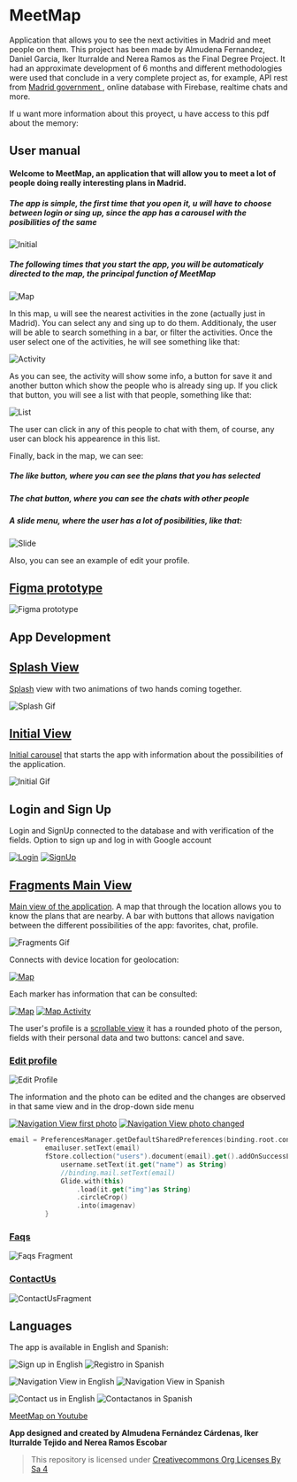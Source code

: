 # MeetMap
Application that allows you to see the next activities in Madrid and meet people on them. This project has been made by Almudena Fernandez, Daniel Garcia, Iker Iturralde and Nerea Ramos as the Final Degree Project. It had an approximate development of 6 months and different methodologies were used that conclude in a very complete project as, for example, API rest from [Madrid government ](https://datos.madrid.es/portal/site/egob/menuitem.214413fe61bdd68a53318ba0a8a409a0/?vgnextoid=b07e0f7c5ff9e510VgnVCM1000008a4a900aRCRD&vgnextchannel=b07e0f7c5ff9e510VgnVCM1000008a4a900aRCRD&vgnextfmt=default), online database with Firebase, realtime chats and more.

If u want more information about this proyect, u have access to this pdf about the memory:


## User manual

#### Welcome to MeetMap, an application that will allow you to meet a lot of people doing really interesting plans in Madrid.

##### The app is simple, the first time that you open it, u will have to choose between login or sing up, since the app has a carousel with the posibilities of the same
![Initial](img/initial.png)


##### The following times that you start the app, you will be automaticaly directed to the map, the principal function of MeetMap
![Map](img/map.png)

In this map, u will see the nearest activities in the zone (actually just in Madrid). You can select any and sing up to do them.
Additionaly, the user will be able to search something in a bar, or filter the activities.
Once the user select one of the activities, he will see something like that:


![Activity](img/activity.png)


As you can see, the activity will show some info, a button for save it and another button which show the people who is already sing up. If you click that button, you will see a list with that people, something like that:


![List](img/List.png)

The user can click in any of this people to chat with them, of course, any user can block his appearence in this list.


Finally, back in the map, we can see:
##### The like button, where you can see the plans that you has selected
##### The chat button, where you can see the chats with other people
##### A slide menu, where the user has a lot of posibilities, like that:
![Slide](img/slide.png)

Also, you can see an example of edit your profile.

## [Figma prototype](https://www.figma.com/file/BnFUxtnABdXq7QyjVwtNXr/MeetMap?node-id=58%3A35&t=M3GuCny9oMMSULwz-1)


![Figma prototype](img/figma_prototype.png)


## App Development


## [Splash View](https://github.com/leoneliker/MeetMap/blob/master/app/src/main/java/com/ikalne/meetmap/Splash.kt)


[Splash](https://www.youtube.com/shorts/q-YjV9VqvEQ) view with two animations of two hands coming together.


![Splash Gif](img/splash_gif.gif)


## [Initial View](https://github.com/leoneliker/MeetMap/blob/master/app/src/main/java/com/ikalne/meetmap/Initial.kt)


[Initial carousel](https://www.youtube.com/shorts/cyRHQYf8o8I) that starts the app with information about the possibilities of the application.


![Initial Gif](img/initial_gif.gif)


## Login and Sign Up


Login and SignUp connected to the database and with verification of the fields. Option to sign up and log in with Google account


[![Login](img/Login.png)](https://github.com/leoneliker/MeetMap/blob/master/app/src/main/java/com/ikalne/meetmap/LoginScroll.kt)  [![SignUp](img/signUp.png)](https://github.com/leoneliker/MeetMap/blob/master/app/src/main/java/com/ikalne/meetmap/SignUpScroll.kt)


## [Fragments Main View](https://github.com/leoneliker/MeetMap/blob/master/app/src/main/java/com/ikalne/meetmap/MainAppActivity.kt)


[Main view of the application](https://www.youtube.com/shorts/GnJL-nRWt7w).  A map that through the location allows you to know the plans that are nearby. A bar with buttons that allows navigation between the different possibilities of the app: favorites, chat, profile.


![Fragments Gif](img/fragments_gif.gif)


Connects with device location for geolocation:


[![Map](img/ubicacion.png)](https://github.com/leoneliker/MeetMap/blob/master/app/src/main/java/com/ikalne/meetmap/fragments/MapFragment.kt)

Each marker has information that can be consulted:


[![Map](img/mapApp.png)](https://github.com/leoneliker/MeetMap/blob/master/app/src/main/java/com/ikalne/meetmap/fragments/MapFragment.kt)   [![Map Activity](img/mapActivity.png)](https://github.com/leoneliker/MeetMap/blob/master/app/src/main/java/com/ikalne/meetmap/fragments/InfoActivityFragment.kt)


The user's profile is a [scrollable view](https://github.com/leoneliker/MeetMap/blob/master/app/src/main/java/com/ikalne/meetmap/fragments/EditProfileFragment.kt) it has a rounded photo of the person, fields with their personal data and two buttons: cancel and save.


### [Edit profile](https://github.com/leoneliker/MeetMap/blob/master/app/src/main/java/com/ikalne/meetmap/fragments/EditProfileFragment.kt)


![Edit Profile](img/editProfile.png)


The information and the photo can be edited and the changes are observed in that same view and in the drop-down side menu


[![Navigation View first photo ](img/navViewEspFoto1.png)](https://github.com/leoneliker/MeetMap/blob/master/app/src/main/res/layout/activity_main_app.xml)    [![Navigation View photo changed](img/navViewEsp.png)](https://github.com/leoneliker/MeetMap/blob/master/app/src/main/java/com/ikalne/meetmap/MainAppActivity.kt)

``` kotlin
email = PreferencesManager.getDefaultSharedPreferences(binding.root.context).getEmail()
         emailuser.setText(email)
         fStore.collection("users").document(email).get().addOnSuccessListener {
             username.setText(it.get("name") as String)
             //binding.mail.setText(email)
             Glide.with(this)
                 .load(it.get("img")as String)
                 .circleCrop()
                 .into(imagenav)
         }
```


### [Faqs](https://github.com/leoneliker/MeetMap/blob/master/app/src/main/java/com/ikalne/meetmap/fragments/FaqsFragment.kt)


![Faqs Fragment](img/Faqs.png)


### [ContactUs](https://github.com/leoneliker/MeetMap/blob/master/app/src/main/java/com/ikalne/meetmap/fragments/ConctactUsFragment.kt)


![ContactUsFragment](img/contactEng.png)


## Languages


The app is available in English and Spanish:


![Sign up in English](img/signUp.png)   ![Registro in Spanish](img/registroEsp.png)


![Navigation View in English](img/navViewEng.png)   ![Navigation View in Spanish](img/navViewEsp.png)


![Contact us in English](img/contactEng.png)   ![Contactanos in Spanish](img/contactoEsp.png)



[MeetMap on Youtube](https://www.youtube.com/@meetmap)


**App designed and created by Almudena Fernández Cárdenas, Iker Iturralde Tejido and Nerea Ramos Escobar**

>This repository is licensed under
>[Creativecommons Org Licenses By Sa 4](https://creativecommons.org/licenses/by-nc-sa/4.0/)





